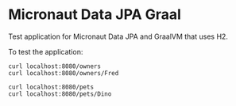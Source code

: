 # Micronaut Data JPA Graal #

Test application for Micronaut Data JPA and GraalVM that uses H2.

To test the application:

```
curl localhost:8080/owners
curl localhost:8080/owners/Fred

curl localhost:8080/pets
curl localhost:8080/pets/Dino
```
